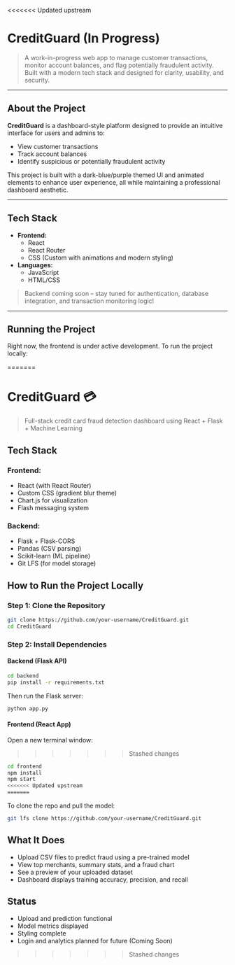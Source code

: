<<<<<<< Updated upstream
# CreditGuard (In Progress)

> A work-in-progress web app to manage customer transactions, monitor account balances, and flag potentially fraudulent activity. Built with a modern tech stack and designed for clarity, usability, and security.

---

## About the Project

**CreditGuard** is a dashboard-style platform designed to provide an intuitive interface for users and admins to:

- View customer transactions
- Track account balances
- Identify suspicious or potentially fraudulent activity

This project is built with a dark-blue/purple themed UI and animated elements to enhance user experience, all while maintaining a professional dashboard aesthetic.

---

## Tech Stack

- **Frontend:**
  - React
  - React Router
  - CSS (Custom with animations and modern styling)
- **Languages:**
  - JavaScript
  - HTML/CSS

> Backend coming soon – stay tuned for authentication, database integration, and transaction monitoring logic!

---

## Running the Project

Right now, the frontend is under active development. To run the project locally:

=======

# CreditGuard 💳
> Full-stack credit card fraud detection dashboard using React + Flask + Machine Learning

## Tech Stack
### Frontend:
- React (with React Router)
- Custom CSS (gradient blur theme)
- Chart.js for visualization
- Flash messaging system

### Backend:
- Flask + Flask-CORS
- Pandas (CSV parsing)
- Scikit-learn (ML pipeline)
- Git LFS (for model storage)


## How to Run the Project Locally
### Step 1: Clone the Repository
```bash
git clone https://github.com/your-username/CreditGuard.git
cd CreditGuard
```

### Step 2: Install Dependencies
#### Backend (Flask API)
```bash
cd backend
pip install -r requirements.txt
```
Then run the Flask server:
```bash
python app.py
```


#### Frontend (React App)
Open a new terminal window:
>>>>>>> Stashed changes
```bash
cd frontend
npm install
npm start
<<<<<<< Updated upstream
=======
```



To clone the repo and pull the model:
```bash
git lfs clone https://github.com/your-username/CreditGuard.git
```

## What It Does
- Upload CSV files to predict fraud using a pre-trained model
- View top merchants, summary stats, and a fraud chart
- See a preview of your uploaded dataset
- Dashboard displays training accuracy, precision, and recall

## Status
- Upload and prediction functional
- Model metrics displayed
- Styling complete
- Login and analytics planned for future (Coming Soon)
>>>>>>> Stashed changes
